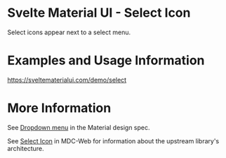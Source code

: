 # Svelte Material UI - Select Icon

Select icons appear next to a select menu.

# Examples and Usage Information

https://sveltematerialui.com/demo/select

# More Information

See [Dropdown menu](https://material.io/components/menus#dropdown-menu) in the Material design spec.

See [Select Icon](https://github.com/material-components/material-components-web/tree/v13.0.0/packages/mdc-select/icon) in MDC-Web for information about the upstream library's architecture.
